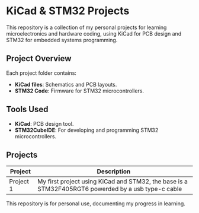 
# KiCad & STM32 Projects

This repository is a collection of my personal projects for learning microelectronics and hardware coding, using KiCad for PCB design and STM32 for embedded systems programming.

## Project Overview

Each project folder contains:
- **KiCad files**: Schematics and PCB layouts.
- **STM32 Code**: Firmware for STM32 microcontrollers.

## Tools Used
- **KiCad**: PCB design tool.
- **STM32CubeIDE**: For developing and programming STM32 microcontrollers.

## Projects

| Project | Description |
| ------- | ----------- |
| Project 1 | My first project using KiCad and STM32, the base is a STM32F405RGT6 powerded by a usb type-c cable |


This repository is for personal use, documenting my progress in learning.

